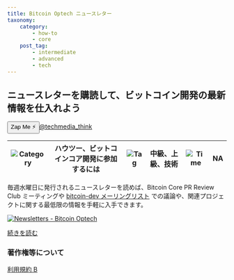 ```yaml
---
title: Bitcoin Optech ニュースレター
taxonomy:
    category:
        - how-to
        - core
    post_tag:
        - intermediate
        - advanced
        - tech
---
```


## ニュースレターを購読して、ビットコイン開発の最新情報を仕入れよう

<div><button class="zap-button" data-npub="npub1km5zgre7f5vxr6jgf32x055xlk3gjwrj5s4aedeyjz6gr8l2yw0s8mmmlp" data-relays="wss://relay.damus.io,wss://relay.snort.social,wss://nostr.wine,wss://relay.nostr.band">Zap Me ⚡</button><a href="https://twitter.com/techmedia_think">@techmedia_think</a></div>

|  ![Category](/_images/category.png)  |  ハウツー、ビットコインコア開発に参加するには |  ![Tag](/_images/tag.png)  |  中級、上級、技術  | ![Time](/_images/timer.png)  |  NA  |
| ---- | ---- | ---- | ---- | ---- | ---- |

毎週水曜日に発行されるニュースレターを読めば、Bitcoin Core PR Review Club ミーティングや [bitcoin-dev メーリングリスト](https://lists.linuxfoundation.org/mailman/listinfo/bitcoin-dev) での議論や、関連プロジェクトに関する最低限の情報を手軽に入手できます。

[![Newsletters - Bitcoin Optech](/_images/bitcoin_optech_newsletters.png)](https://bitcoinops.org/ja/newsletters/)

[続きを読む](https://bitcoinops.org/ja/newsletters/)


### 著作権等について
[利用規約 B](https://lostinbitcoin.jp/copyright/#uab)
